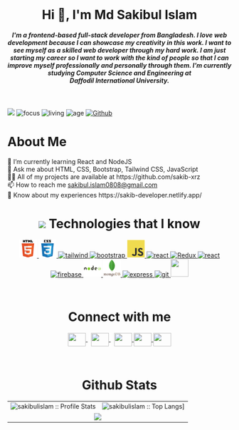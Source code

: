 <p align="center" ><img alt="" src="https://i.ibb.co/4VdYd7k/Untitled-design.png" width="auto" height="auto" /></p>
<h1 align="center">Hi 👋, I'm Md Sakibul Islam</h1>
<h5 align="center">
I'm a frontend-based full-stack developer from Bangladesh. I love web development because I can showcase my creativity in this work. I want to see myself as a skilled web developer through my hard work. I am just starting my career so I want to work with the kind of people so that I can improve myself professionally and personally through them. I’m currently studying Computer Science and Engineering at </br>
Daffodil International University.
</h5>
<br>

[![](https://visitcount.itsvg.in/api?id=sakib-xrz&icon=5&color=12)](https://visitcount.itsvg.in)
![focus](https://img.shields.io/badge/focus-MERN%20Stack-brightgreen)
![living](https://img.shields.io/badge/living-Dhaka-blue)
![age](https://img.shields.io/badge/Age-24-blueviolet)
[![Github](https://img.shields.io/github/followers/sakib-xrz?label=Follow&style=social)](https://github.com/sakib-xrz)

<h1> About Me </h1>
🌱 I’m currently learning React and NodeJS <br> 💬 Ask me about HTML, CSS, Bootstrap, Tailwind CSS, JavaScript <br> 👨‍💻 All of my projects are available at https://github.com/sakib-xrz <br>📫 How to reach me <a href="mailto:sakibul.islam0808@gmail.com" target="_blank" rel="noopener" >sakibul.islam0808@gmail.com</a> <br>📄 Know about my experiences https://sakib-developer.netlify.app/ 

<h1 align="center"><img src = "https://media2.giphy.com/media/QssGEmpkyEOhBCb7e1/giphy.gif?cid=ecf05e47a0n3gi1bfqntqmob8g9aid1oyj2wr3ds3mg700bl&rid=giphy.gif" width='40'/>&nbsp;Technologies that I know</h1> 
<p align="center"> <a href="https://www.w3.org/html/" target="_blank" rel="noreferrer"> <img src="https://raw.githubusercontent.com/devicons/devicon/master/icons/html5/html5-original-wordmark.svg" alt="html5" width="40" height="40"/> </a> <a href="https://www.w3schools.com/css/" target="_blank" rel="noreferrer"> <img src="https://raw.githubusercontent.com/devicons/devicon/master/icons/css3/css3-original-wordmark.svg" alt="css3" width="40" height="40"/> </a> <a href="https://tailwindcss.com/" target="_blank" rel="noreferrer"> <img src="https://www.vectorlogo.zone/logos/tailwindcss/tailwindcss-icon.svg" alt="tailwind" width="40" height="40"/> </a> <a href="https://getbootstrap.com" target="_blank" rel="noreferrer"> <img src="https://i.ibb.co/6BRCwLQ/bootstrap.png" alt="bootstrap" width="40" height="40"/> </a> <a href="https://developer.mozilla.org/en-US/docs/Web/JavaScript" target="_blank" rel="noreferrer"> <img src="https://raw.githubusercontent.com/devicons/devicon/master/icons/javascript/javascript-original.svg" alt="javascript" width="40" height="40"/> </a> <a href="https://reactjs.org/" target="_blank" rel="noreferrer"> <img src="https://i.ibb.co/5xXVNVh/react.png" alt="react" width="40" height="40"/> </a> <a href="https://redux.js.org/" target="_blank" rel="noreferrer"> <img src="https://i.ibb.co/v4BFdS7/Redux.png" alt="Redux" width="40" height="40"/> </a> <a href="https://reactrouter.com/" target="_blank" rel="noreferrer"> <img src="https://i.ibb.co/72RyCgr/route-removebg-preview.png" alt="react" width="40" height="40"/> </a> <a href="https://firebase.google.com/" target="_blank" rel="noreferrer"> <img src="https://www.vectorlogo.zone/logos/firebase/firebase-icon.svg" alt="firebase" width="40" height="40"/> </a> <a href="https://nodejs.org" target="_blank" rel="noreferrer"> <img src="https://raw.githubusercontent.com/devicons/devicon/master/icons/nodejs/nodejs-original-wordmark.svg" alt="nodejs" width="40" height="40"/> </a> <a href="https://www.mongodb.com/" target="_blank" rel="noreferrer"> <img src="https://raw.githubusercontent.com/devicons/devicon/master/icons/mongodb/mongodb-original-wordmark.svg" alt="mongodb" width="40" height="40"/> </a> <a href="https://expressjs.com" target="_blank" rel="noreferrer"> <img src="https://i.ibb.co/RhH2TVX/Express-js.png" alt="express" width="40" height="40"/> </a> <a href="https://git-scm.com/" target="_blank" rel="noreferrer"> <img src="https://www.vectorlogo.zone/logos/git-scm/git-scm-icon.svg" alt="git" width="40" height="40"/> </a> <a href="https://app.netlify.com/" target="_blank" rel="noreferrer"> <img src="https://i.ibb.co/HXbptwp/5bSckoxz.png" width="40" height="40"/> </a> </p> <br>

<h1 align="center">Connect with me</h1> 
<p align="center"> <a href="mailto:sakibul.islam0808@gmail.com" target="_blank" rel="noopener" > <img align="center" src="https://www.pngkey.com/png/full/84-840977_email-png-icon.png" height="30" width="40"/> </a>&nbsp; <a href="https://stackoverflow.com/users/18940892/md-sakibul-islam" target="_blank" rel="noopener" > <img align="center" src="https://cdn.iconscout.com/icon/free/png-256/stackoverflow-2-432547.png" height="30" width="40"/> </a>&nbsp; <a href="https://sakib-developer.netlify.app/" target="_blank" rel="noopener"> <img align="center" src="https://i.ibb.co/j68NX6q/protfolio.png" height="30" width="40" /> </a> <a href="https://www.linkedin.com/in/sakib08/" target="blank"> <img align="center" src="https://raw.githubusercontent.com/rahuldkjain/github-profile-readme-generator/master/src/images/icons/Social/linked-in-alt.svg" alt="" height="30" width="40" /> </a> <a href="https://www.facebook.com/itsonlysakib" target="blank"> <img align="center" src="https://raw.githubusercontent.com/rahuldkjain/github-profile-readme-generator/master/src/images/icons/Social/facebook.svg" alt="" height="30" width="40" /> </a>  </p> <br> 

<p align="center"> <table> <h1 align="center">Github Stats</h1> <tr> <td><img alt="sakibulislam :: Profile Stats" src="https://github-readme-stats.vercel.app/api?username=sakib-xrz&theme=tokyonight&amp;show_icons=true&amp;count_private=true&amp;hide_border=true" /></td> <!-- &hide=html --> <td><img alt="sakibulislam :: Top Langs]" src="https://github-readme-stats.vercel.app/api/top-langs/?username=sakib-xrz&langs_count=14&theme=tokyonight&layout=compact&hide=html"> </td> </tr> <tr> <td colspan="2" align="center"><img align="center" src="https://github-readme-streak-stats.herokuapp.com?user=sakib-xrz&theme=tokyonight&hide_border=true"></td> </tr> </table> </p>

